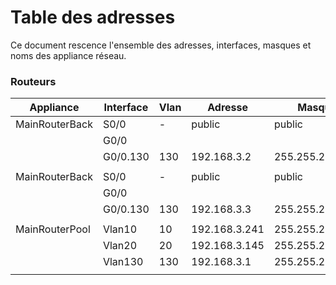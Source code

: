 # Table des adresses

Ce document rescence l'ensemble des adresses, interfaces, masques et noms des appliance réseau.

### Routeurs

|Appliance     |Interface|Vlan|Adresse      |Masque         |Direction   |
|--------------|---------|----|-------------|---------------|------------|
|MainRouterBack|S0/0     |-   |public       |public         |Internet    |
|              |G0/0     |    |             |               |PublicSwitch|
|              |G0/0.130 |130 |192.168.3.2  |255.255.255.128|            |
|||||||
|MainRouterBack|S0/0     |-   |public       |public         |Internet    |
|              |G0/0     |    |             |               |PublicSwitch|
|              |G0/0.130 |130 |192.168.3.3  |255.255.255.128|            |
|||||||
|MainRouterPool|Vlan10   |10  |192.168.3.241|255.255.255.240|            |
|              |Vlan20   |20  |192.168.3.145|255.255.255.248|            |
|              |Vlan130  |130 |192.168.3.1  |255.255.255.128|            |
|||||||

